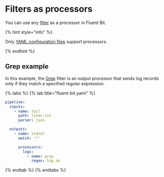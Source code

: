 # Filters as processors

You can use any [filter](../filters/README.md) as a processor in Fluent Bit.

{% hint style="info" %}

Only [YAML configuration files](../administration/configuring-fluent-bit/yaml/README.md) support processors.

{% endhint %}

## Grep example

In this example, the [Grep](../filters/grep.md) filter is an output processor that sends log records only if they match a specified regular expression.

{% tabs %}
{% tab title="fluent-bit.yaml" %}

```yaml
pipeline:
  inputs:
    - name: tail
      path: lines.txt
      parser: json

  outputs:
    - name: stdout
      match: '*'

      processors:
        logs:
          - name: grep
            regex: log aa
```

{% endtab %}
{% endtabs %}